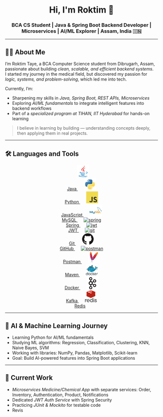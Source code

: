 <h1 align="center">Hi, I'm Roktim 👋</h1>
<h3 align="center">BCA CS Student | Java & Spring Boot Backend Developer | Microservices | AI/ML Explorer | Assam, India 🇮🇳</h3>

---

## 👨‍💻 About Me

I’m Roktim Taye, a BCA Computer Science student from Dibrugarh, Assam, passionate about building *clean, scalable, and efficient backend systems*.  
I started my journey in the medical field, but discovered my passion for *logic, systems, and problem-solving*, which led me into tech.  

Currently, I’m:
- Sharpening my skills in *Java, Spring Boot, REST APIs, Microservices*
- Exploring *AI/ML fundamentals* to integrate intelligent features into backend workflows
- Part of a *specialized program at TIHAN, IIT Hyderabad* for hands-on learning

> I believe in learning by building — understanding concepts deeply, then applying them in real projects.

---

## 🛠 Languages and Tools

<p align="center"> 
  <a href="https://www.java.com" target="_blank" rel="noreferrer" style="margin: 10px;"> 
    <img src="https://raw.githubusercontent.com/devicons/devicon/master/icons/java/java-original.svg" alt="java" width="40" height="40"/>
    <br/>Java
  </a>
  <a href="https://www.python.org" target="_blank" rel="noreferrer" style="margin: 10px;"> 
    <img src="https://raw.githubusercontent.com/devicons/devicon/master/icons/python/python-original.svg" alt="python" width="40" height="40"/>
    <br/>Python
  </a> 
  <a href="https://developer.mozilla.org/en-US/docs/Web/JavaScript" target="_blank" rel="noreferrer" style="margin: 10px;"> 
    <img src="https://raw.githubusercontent.com/devicons/devicon/master/icons/javascript/javascript-original.svg" alt="javascript" width="40" height="40"/> 
    <br/>JavaScript
  </a> 
  <a href="https://www.mysql.com/" target="_blank" rel="noreferrer" style="margin: 10px;"> 
    <img src="https://raw.githubusercontent.com/devicons/devicon/master/icons/mysql/mysql-original-wordmark.svg" alt="mysql" width="40" height="40"/>
    <br/>MySQL
  </a>
  <a href="https://spring.io/" target="_blank" rel="noreferrer" style="margin: 10px;"> 
    <img src="https://www.vectorlogo.zone/logos/springio/springio-icon.svg" alt="spring" width="40" height="40"/>
    <br/>Spring
  </a> 
  <a href="https://jwt.io" target="_blank" rel="noreferrer" style="margin: 10px;">
    <img src="https://jwt.io/img/pic_logo.svg" alt="jwt" width="40" height="40"/>
    <br/>JWT
  </a>
  <a href="https://git-scm.com/" target="_blank" rel="noreferrer" style="margin: 10px;"> 
    <img src="https://www.vectorlogo.zone/logos/git-scm/git-scm-icon.svg" alt="git" width="40" height="40"/>
    <br/>Git
  </a>
  <a href="https://github.com/" target="_blank" rel="noreferrer" style="margin: 10px;">
    <img src="https://raw.githubusercontent.com/devicons/devicon/master/icons/github/github-original.svg" alt="github" width="40" height="40"/>
    <br/>GitHub
  </a>
  <a href="https://www.postman.com" target="_blank" rel="noreferrer" style="margin: 10px;"> 
    <img src="https://www.vectorlogo.zone/logos/getpostman/getpostman-icon.svg" alt="postman" width="40" height="40"/>
    <br/>Postman
  </a>
  <a href="https://maven.apache.org/" target="_blank" rel="noreferrer" style="margin: 10px;">
    <img src="https://raw.githubusercontent.com/devicons/devicon/master/icons/maven/maven-original.svg" alt="maven" width="40" height="40"/>
    <br/>Maven
  </a>
  <a href="https://www.docker.com/" target="_blank" rel="noreferrer" style="margin: 10px;"> 
    <img src="https://raw.githubusercontent.com/devicons/devicon/master/icons/docker/docker-original-wordmark.svg" alt="docker" width="40" height="40"/> 
    <br/>Docker
  </a> 
  <a href="https://kafka.apache.org/" target="_blank" rel="noreferrer" style="margin: 10px;"> 
    <img src="https://raw.githubusercontent.com/devicons/devicon/master/icons/apachekafka/apachekafka-original.svg" alt="kafka" width="40" height="40"/>
    <br/>Kafka
  </a> 
  <a href="https://redis.io" target="_blank" rel="noreferrer" style="margin: 10px;"> 
    <img src="https://raw.githubusercontent.com/devicons/devicon/master/icons/redis/redis-original-wordmark.svg" alt="redis" width="40" height="40"/>
    <br/>Redis
  </a> 
</p>

---

## 🤖 AI & Machine Learning Journey

- Learning Python for AI/ML fundamentals
- Studying ML algorithms: Regression, Classification, Clustering, KNN, Naive Bayes, SVM
- Working with libraries: NumPy, Pandas, Matplotlib, Scikit-learn
- Goal: Build AI-powered features into Spring Boot applications

---

## 🚧 Current Work

- *Microservices Medicine/Chemical App* with separate services: Order, Inventory, Authentication, Product, Notifications  
- Dedicated *JWT Auth Service* with Spring Security  
- Practicing *JUnit & Mockito* for testable code  
- Revis
